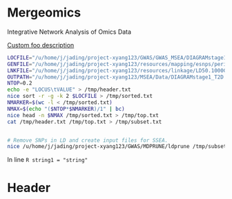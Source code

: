 # Mergeomics
Integrative Network Analysis of Omics Data

[Custom foo description](#header)

```bash
LOCFILE="/u/home/j/jading/project-xyang123/GWAS/GWAS_MSEA/DIAGRAMstage1_T2D.txt"
GENFILE="/u/home/j/jading/project-xyang123/resources/mapping/esnps/periph_18esnps.txt"
LNKFILE="/u/home/j/jading/project-xyang123/resources/linkage/LD50.1000G.CEU.txt"
OUTPATH="/u/home/j/jading/project-xyang123/MSEA/Data/DIAGRAMstage1_T2D.periph_18esnps/"
NTOP=0.2
echo -e "LOCUS\tVALUE" > /tmp/header.txt
nice sort -r -g -k 2 $LOCFILE > /tmp/sorted.txt
NMARKER=$(wc -l < /tmp/sorted.txt)
NMAX=$(echo "($NTOP*$NMARKER)/1" | bc)
nice head -n $NMAX /tmp/sorted.txt > /tmp/top.txt
cat /tmp/header.txt /tmp/top.txt > /tmp/subset.txt


# Remove SNPs in LD and create input files for SSEA.
nice /u/home/j/jading/project-xyang123/GWAS/MDPRUNE/ldprune /tmp/subset.txt $GENFILE $LNKFILE $OUTPATH

```

In line ```R string1 = "string" ```

# Header

